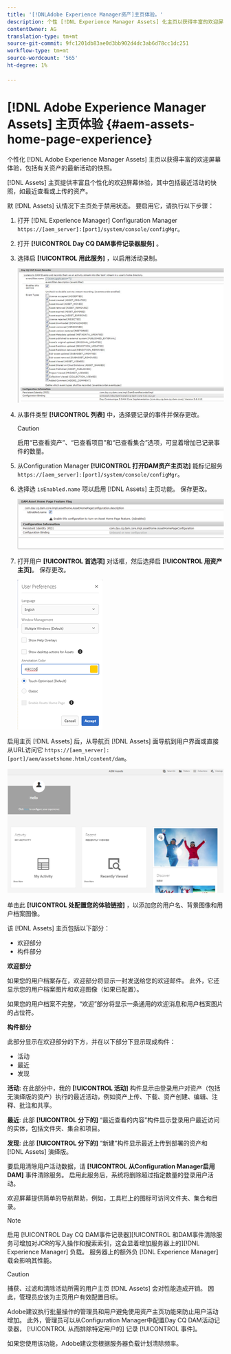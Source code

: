 ```yaml
---
title: '[!DNLAdobe Experience Manager资产]主页体验。'
description: 个性 [!DNL Experience Manager Assets] 化主页以获得丰富的欢迎屏幕体验，包括有关资产的近期活动的快照。
contentOwner: AG
translation-type: tm+mt
source-git-commit: 9fc1201db83ae0d3bb902d4dc3ab6d78cc1dc251
workflow-type: tm+mt
source-wordcount: '565'
ht-degree: 1%

---
```



# [!DNL Adobe Experience Manager Assets] 主页体验 {#aem-assets-home-page-experience}

个性化 [!DNL Adobe Experience Manager Assets] 主页以获得丰富的欢迎屏幕体验，包括有关资产的最新活动的快照。

[!DNL Assets] 主页提供丰富且个性化的欢迎屏幕体验，其中包括最近活动的快照，如最近查看或上传的资产。

默 [!DNL Assets] 认情况下主页处于禁用状态。 要启用它，请执行以下步骤：

1. 打开 [!DNL Experience Manager] Configuration Manager `https://[aem_server]:[port]/system/console/configMgr`。
1. 打开 **[!UICONTROL Day CQ DAM事件记录器服务]** 。
1. 选择启 **[!UICONTROL 用此服务]** ，以启用活动录制。

   ![chlimage_1-250](assets/chlimage_1-250.png)

1. 从事件类型 **[!UICONTROL 列表]** 中，选择要记录的事件并保存更改。

   >[!CAUTION]
   >
   >启用“已查看资产”、“已查看项目”和“已查看集合”选项，可显着增加已记录事件的数量。

1. 从Configuration Manager **[!UICONTROL 打开DAM资产主页功]** 能标记服务 `https://[aem_server]:[port]/system/console/configMgr`。
1. 选择选 `isEnabled.name` 项以启用 [!DNL Assets] 主页功能。 保存更改。

   ![chlimage_1-251](assets/chlimage_1-251.png)

1. 打开用户 **[!UICONTROL 首选项]** 对话框，然后选择启 **[!UICONTROL 用资产主页]**。 保存更改。

   ![在“用户首选项”对话框上启用资产主页](assets/Annotation-color.png)

启用主页 [!DNL Assets] 后，从导航页 [!DNL Assets] 面导航到用户界面或直接从URL访问它 `https://[aem_server]:[port]/aem/assetshome.html/content/dam`。

![在资产用户界面上配置体验链接](assets/config-experience-link.png)

单击此 **[!UICONTROL 处配置您的体验链接]** ，以添加您的用户名、背景图像和用户档案图像。

该 [!DNL Assets] 主页包括以下部分：

* 欢迎部分
* 构件部分

**欢迎部分**

如果您的用户档案存在，欢迎部分将显示一封发送给您的欢迎邮件。 此外，它还显示您的用户档案图片和欢迎图像（如果已配置）。

如果您的用户档案不完整，“欢迎”部分将显示一条通用的欢迎消息和用户档案图片的占位符。

**构件部分**

此部分显示在欢迎部分的下方，并在以下部分下显示现成构件：

* 活动
* 最近
* 发现

**活动**: 在此部分中，我的 **[!UICONTROL 活动]** 构件显示由登录用户对资产（包括无演绎版的资产）执行的最近活动，例如资产上传、下载、资产创建、编辑、注释、批注和共享。

**最近**: 此部 **[!UICONTROL 分下的]** “最近查看的内容”构件显示登录用户最近访问的实体，包括文件夹、集合和项目。

**发现**: 此部 **[!UICONTROL 分下的]** “新建”构件显示最近上传到部署的资产和 [!DNL Assets] 演绎版。

要启用清除用户活动数据，请 **[!UICONTROL 从Configuration Manager启用DAM]** 事件清除服务。 启用此服务后，系统将删除超过指定数量的登录用户活动。

欢迎屏幕提供简单的导航帮助，例如，工具栏上的图标可访问文件夹、集合和目录。

>[!NOTE]
>
>启用 [!UICONTROL Day CQ DAM事件记录器][!UICONTROL 和DAM事件清除服务可增加对JCR的写入操作和搜索索引，这会显着增加服务器上的][!DNL Experience Manager] 负载。 服务器上的额外负 [!DNL Experience Manager] 载会影响其性能。

>[!CAUTION]
>
>捕获、过滤和清除活动所需的用户主页 [!DNL Assets] 会对性能造成开销。 因此，管理员应该为主页用户有效配置目标。
>
>Adobe建议执行批量操作的管理员和用户避免使用资产主页功能来防止用户活动增加。 此外，管理员可以从Configuration Manager中配置Day CQ DAM活动记录器， [!UICONTROL 从而排除特定用户的] 记录 [!UICONTROL 事件]。
>
>如果您使用该功能，Adobe建议您根据服务器负载计划清除频率。
